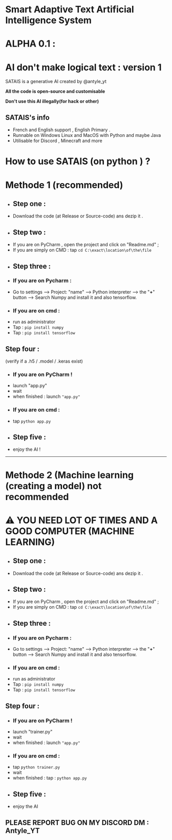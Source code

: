 # Smart Adaptive Text Artificial Intelligence System
# ALPHA 0.1 : 
# AI don't make logical text : version 1
 SATAIS is a generative AI created by @antyle_yt 

**All the code is open-source and customisable**

**Don't use this AI illegally(for hack or other)**

## SATAIS's info

* French and English support , English Primary .
* Runnable on Windows Linux and MacOS with Python and maybe Java 
* Utilisable for Discord , Minecraft and more



# How to use SATAIS (on python ) ?
# Methode 1 (recommended)
* ## Step one  : 
* Download the code (at Release or Source-code) ans dezip it .
* ## Step two  : 
* If you are on PyCharm , open the project and click on "Readme.md"  ; 
* If you are simply on CMD  :
     tap ``cd C:\exact\location\of\the\file ``
* ## Step three :
* ### If you are on Pycharm :
* Go to settings --> Project: "name" --> Python interpreter --> the "**+**" button --> Search Numpy and install it and also tensorflow.
* ### If you are on cmd :
* run as administrator 
* Tap : ``pip install numpy``
* Tap : ``pip install tensorflow``
## Step four : 
(verify if a .h5 / .model / .keras exist)
* ### If you are on PyCharm !
* launch "app.py"
* wait																																																													
* when finished : launch ``"app.py"``																	
* ### If you are on cmd :																	
* tap ``python app.py``											
* ## Step five :
* enjoy the AI !
----------------------------------------------------
# Methode 2 (Machine learning (creating a model) not recommended
# __⚠️ YOU NEED LOT OF TIMES AND A GOOD COMPUTER (MACHINE LEARNING)__
* ## Step one  : 
* Download the code (at Release or Source-code) ans dezip it .
* ## Step two  : 
* If you are on PyCharm , open the project and click on "Readme.md"  ; 
* If you are simply on CMD  :
     tap ``cd C:\exact\location\of\the\file ``
* ## Step three :
* ### If you are on Pycharm :
* Go to settings --> Project: "name" --> Python interpreter --> the "**+**" button --> Search Numpy and install it and also tensorflow.
* ### If you are on cmd :
* run as administrator 
* Tap : ``pip install numpy``
* Tap : ``pip install tensorflow``
## Step four : 
* ### If you are on PyCharm !
* launch "trainer.py"
* wait																																																													
* when finished : launch ``"app.py"``																	
* ### If you are on cmd :																	
* tap ``python trainer.py``																			
* wait													
* when finished : tap : ``python app.py``												
* ## Step five :
* enjoy the AI 
## PLEASE REPORT BUG ON MY DISCORD DM : Antyle_YT
